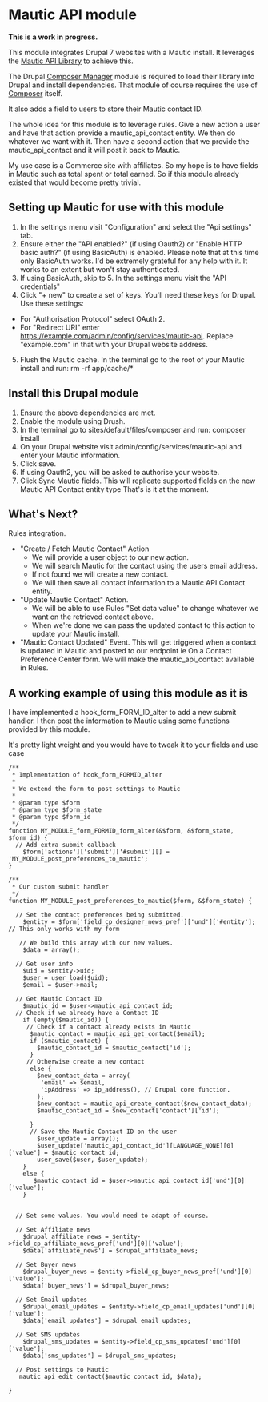 # Mautic API module 

**This is a work in progress.**

This module integrates Drupal 7 websites with a Mautic install. It leverages the [Mautic API Library](https://github.com/mautic/api-library) to achieve this.

The Drupal [Composer Manager](https://github.com/mautic/api-library) module is required to load their library into Drupal and install dependencies. That module of course requires the use of [Composer](https://getcomposer.org) itself.

It also adds a field to users to store their Mautic contact ID.

The whole idea for this module is to leverage rules. Give a new action a user and have that action provide a mautic_api_contact entity. We then do whatever we want with it. Then have a second action that we provide the mautic_api_contact and it will post it back to Mautic.

My use case is a Commerce site with affiliates. So my hope is to have fields in Mautic such as total spent or total earned. So if this module already existed that would become pretty trivial.

## Setting up Mautic for use with this module
1) In the settings menu visit "Configuration" and select the "Api settings" tab.
2) Ensure either the "API enabled?" (if using Oauth2) or "Enable HTTP basic auth?" (if using BasicAuth) is enabled. Please note that at this time only BasicAuth works. I'd be extremely grateful for any help with it. It works to an extent but won't stay authenticated.
3) If using BasicAuth, skip to 5. In the settings menu visit the "API credentials"
4) Click "+ new" to create a set of keys. You'll need these keys for Drupal. Use these settings:
  - For "Authorisation Protocol" select OAuth 2. 
  - For "Redirect URI" enter https://example.com/admin/config/services/mautic-api. Replace "example.com" in that with your Drupal website address.
5) Flush the Mautic cache. In the terminal go to the root of your Mautic install and run: rm -rf app/cache/*

## Install this Drupal module
1) Ensure the above dependencies are met.
2) Enable the module using Drush. 
3) In the terminal go to sites/default/files/composer and run: composer install
4) On your Drupal website visit admin/config/services/mautic-api and enter your Mautic information.
5) Click save.
6) If using Oauth2, you will be asked to authorise your website. 
7) Click Sync Mautic fields. This will replicate supported fields on the new Mautic API Contact entity type
That's is it at the moment. 

## What's Next?

Rules integration. 
- "Create / Fetch Mautic Contact" Action
  - We will provide a user object to our new action. 
  - We will search Mautic for the contact using the users email address. 
  - If not found we will create a new contact. 
  - We will then save all contact information to a Mautic API Contact entity.
- "Update Mautic Contact" Action. 
  - We will be able to use Rules "Set data value" to change whatever we want on the retrieved contact above. 
  - When we're done we can pass the updated contact to this action to update your Mautic install.
- "Mautic Contact Updated" Event. This will get triggered when a contact is updated in Mautic and posted to our endpoint ie On a Contact Preference Center form. We will make the mautic_api_contact available in Rules.

## A working example of using this module as it is

I have implemented a hook_form_FORM_ID_alter to add a new submit handler. I then post the information to Mautic using some functions provided by this module.

It's pretty light weight and you would have to tweak it to your fields and use case

```
/**
 * Implementation of hook_form_FORMID_alter
 * 
 * We extend the form to post settings to Mautic
 * 
 * @param type $form
 * @param type $form_state
 * @param type $form_id
 */
function MY_MODULE_form_FORMID_form_alter(&$form, &$form_state, $form_id) {
  // Add extra submit callback
    $form['actions']['submit']['#submit'][] = 'MY_MODULE_post_preferences_to_mautic';
}

/**
 * Our custom submit handler
 */
function MY_MODULE_post_preferences_to_mautic($form, &$form_state) {
   
  // Set the contact preferences being submitted.
    $entity = $form['field_cp_designer_news_pref']['und']['#entity']; // This only works with my form 
    
   // We build this array with our new values.
    $data = array();
  
  // Get user info
    $uid = $entity->uid;
    $user = user_load($uid);
    $email = $user->mail;
  
  // Get Mautic Contact ID
    $mautic_id = $user->mautic_api_contact_id;
  // Check if we already have a Contact ID  
    if (empty($mautic_id)) {
     // Check if a contact already exists in Mautic 
      $mautic_contact = mautic_api_get_contact($email);
      if ($mautic_contact) {
        $mautic_contact_id = $mautic_contact['id'];
      }
     // Otherwise create a new contact
      else {
        $new_contact_data = array(
         'email' => $email,
         'ipAddress' => ip_address(), // Drupal core function.
        );
        $new_contact = mautic_api_create_contact($new_contact_data);
        $mautic_contact_id = $new_contact['contact']['id'];
       
      }
      // Save the Mautic Contact ID on the user
        $user_update = array();
        $user_update['mautic_api_contact_id'][LANGUAGE_NONE][0]['value'] = $mautic_contact_id;
        user_save($user, $user_update);
    }
    else {
       $mautic_contact_id = $user->mautic_api_contact_id['und'][0]['value'];
    }
    

  // Set some values. You would need to adapt of course.

  // Set Affiliate news
    $drupal_affiliate_news = $entity->field_cp_affiliate_news_pref['und'][0]['value'];
    $data['affiliate_news'] = $drupal_affiliate_news;
  
  // Set Buyer news
    $drupal_buyer_news = $entity->field_cp_buyer_news_pref['und'][0]['value'];
    $data['buyer_news'] = $drupal_buyer_news;
    
  // Set Email updates
    $drupal_email_updates = $entity->field_cp_email_updates['und'][0]['value'];
    $data['email_updates'] = $drupal_email_updates;
    
  // Set SMS updates
    $drupal_sms_updates = $entity->field_cp_sms_updates['und'][0]['value'];
    $data['sms_updates'] = $drupal_sms_updates;
  
  // Post settings to Mautic
   mautic_api_edit_contact($mautic_contact_id, $data);
     
}
```
